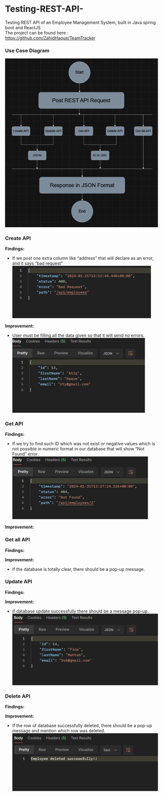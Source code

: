 # Testing-REST-API-
Testing REST API of an Employee Management System, built in Java spring boot and ReactJS<br>
The project can be found here : https://github.com/ZahidHaque/TeamTracker

<h3> Use Case Diagram</h3>
<img src = "UML Diagram/Activity_Diagram.png">

<h3>Create API </h3>


<b> Findings:</b> 
<ul>
<li>If we post one extra column like “address” that will declare as an error, and it says “bad request” </li>
<img src= Images/1.png>

</ul>


<b> Improvement:</b> 
<ul>
<li>User must be filling all the data given so that it will send no errors. </li>
<img src= Images/2.png>
</ul>

<h3>Get API </h3>

<b> Findings:</b> 
<ul>
<li>If we try to find such ID which was not exist or negative values which is not possible in numeric format in our database that will show “Not Found” error.</li>
<img src= Images/3.png>
</ul>

<b> Improvement:</b> 


<h3>Get all API </h3>
<b> Findings:</b> 


<b> Improvement:</b> 
<ul>
<li>If the database is totally clear, there should be a pop-up message. </li>

</ul>

<h3>Update API </h3>

<b> Findings:</b> 

<b> Improvement:</b> 
<ul>
<li>If database update successfully there should be a message pop-up. </li>
<img src = Images/4.png>
</ul>

<h3>Delete API </h3>

<b> Findings:</b> 

<b> Improvement:</b> 
<ul>
<li>If the row of database successfully deleted, there should be a pop-up message and mention which row was deleted. </li>
<img src = Images/5.png>
</ul>
